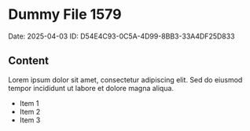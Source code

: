 # Dummy File 1579

Date: 2025-04-03
ID: D54E4C93-0C5A-4D99-8BB3-33A4DF25D833

## Content

Lorem ipsum dolor sit amet, consectetur adipiscing elit.
Sed do eiusmod tempor incididunt ut labore et dolore magna aliqua.

* Item 1
* Item 2
* Item 3
